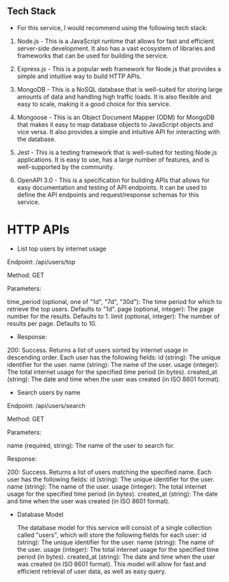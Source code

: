 ## Tech Stack

+ For this service, I would recommend using the following tech stack:
1. Node.js - This is a JavaScript runtime that allows for fast and efficient server-side development. It also has a vast ecosystem of libraries and frameworks that can be used for building the service.

2. Express.js - This is a popular web framework for Node.js that provides a simple and intuitive way to build HTTP APIs.

3. MongoDB - This is a NoSQL database that is well-suited for storing large amounts of data and handling high traffic loads. It is also flexible and easy to scale, making it a good choice for this service.

4. Mongoose - This is an Object Document Mapper (ODM) for MongoDB that makes it easy to map database objects to JavaScript objects and vice versa. It also provides a simple and intuitive API for interacting with the database.

5. Jest - This is a testing framework that is well-suited for testing Node.js applications. It is easy to use, has a large number of features, and is well-supported by the community.

6. OpenAPI 3.0 - This is a specification for building APIs that allows for easy documentation and testing of API endpoints. It can be used to define the API endpoints and request/response schemas for this service.

# HTTP APIs

+ List top users by internet usage

Endpoint: /api/users/top

Method: GET

Parameters:

  time_period (optional, one of "1d", "7d", "30d"): The time period for which to retrieve the top users. Defaults to "1d".
  page (optional, integer): The page number for the results. Defaults to 1.
  limit (optional, integer): The number of results per page. Defaults to 10.
  
  + Response:
  
  200: Success. Returns a list of users sorted by internet usage in descending order. Each user has the following fields:
  id (string): The unique identifier for the user.
  name (string): The name of the user.
  usage (integer): The total internet usage for the specified time period (in bytes).
  created_at (string): The date and time when the user was created (in ISO 8601 format).
  
+ Search users by name

Endpoint: /api/users/search

Method: GET

Parameters:

  name (required, string): The name of the user to search for.

Response:

  200: Success. Returns a list of users matching the specified name. Each user has the following fields:
  id (string): The unique identifier for the user.
  name (string): The name of the user.
  usage (integer): The total internet usage for the specified time period (in bytes).
  created_at (string): The date and time when the user was created (in ISO 8601 format).
  
+ Database Model

  The database model for this service will consist of a single collection called "users", which will store the following fields for each user:
  id (string): The unique identifier for the user.
  name (string): The name of the user.
  usage (integer): The total internet usage for the specified time period (in bytes).
  created_at (string): The date and time when the user was created (in ISO 8601 format).
  This model will allow for fast and efficient retrieval of user data, as well as easy query. 




